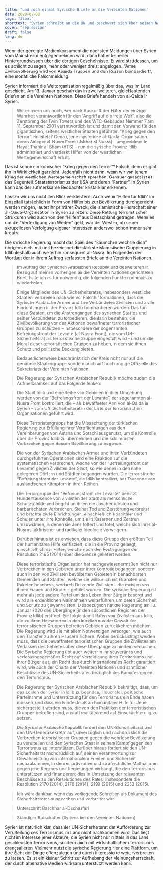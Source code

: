```yaml
---
title: "und noch einmal Syrische Briefe an die Vereinten Nationen"
date: 2020-02-08
tags: "Staat"
shorttext: "Syrien schreibt an die UN und beschwert sich über seinen Nachbar die Türkei. Warum wird darüber nicht groß berichtet, oder spielt es den Schergen im Westen wieder zu?"
cover: "repression"
draft: false
lang: de
---
```


Wenn der geneigte Medienkonsument die nächsten Meldungen über Syrien vom Mainstream entgegennehmen wird, dann hat er keinerlei Hintergrundwissen über die dortigen Geschehnisse. Er wird stattdessen, um es schlicht zu sagen, mehr oder weniger dreist angelogen. “Arme Zivilbevölkerung wird von Assads Truppen und den Russen bombardiert”, eine monatliche Falschmeldung. 

Syrien informiert die Weltorganisation regelmäßig über das, was im Land geschieht. Am 13. Januar geschah das in zwei weiteren, gleichlautenden Briefen an die Vereinten Nationen. Diese Briefe handeln von al-Qaida in Syrien.

> Wir erinnern uns noch, wer nach Auskunft der Hüter der einzigen Wahrheit verantwortlich für den “Angriff auf die freie Welt”, also die Zerstörung der Twin Towers und des WTC-Gebäudes Nummer 7 am 11. September 2001 verantwortlich ist und damit den Vorwand für den gigantischen, seitens westlicher Staaten geführten “Krieg gegen den Terror” einleitete? Genau, jene mysteriöse al-Qaida-Organisation, deren Ableger al-Nusra Front (Jabhat al-Nusra) – umgewidmet in Hayat Thahir al-Sham (HTS) – nun die syrische Provinz Idlib administriert und verdeckt Hilfen von der westlichen Wertegemeinschaft erhält.

Das ist schon ein komischer “Krieg gegen den Terror”? Falsch, denn es gibt ihn in Wirklichkeit gar nicht. Jedenfalls nicht dann, wenn wir von jenem Krieg der westlichen Wertegemeinschaft sprechen. Genauer gesagt ist es das Gegenteil: Staatsterrorismus der USA und deren “Partner”. In Syrien kann das der aufmerksame Beobachter kristallklar erkennen.

Lassen wir uns nicht den Blick verkleistern: Auch wenn “Hilfen für Idlib” im Einzelfall tatsächlich in Form von Hilfen bis zur Bevölkerung durchgereicht werden mögen, lautet ihr primärer Zweck, die islamistische Herrschaft einer al-Qaida-Organisation in Syrien zu retten. Diese Rettung terroristischer Strukturen wird auch von den “Hilfen” aus Deutschland getragen. Wenn es um die “Verteidigung von Werten” geht, war der Westen, ob seiner skrupellosen Verfolgung eigener Interessen anderswo, schon immer sehr kreativ.

Die syrische Regierung macht das Spiel des “Bäumchen wechsle dich” übrigens nicht mit und bezeichnet die stärkste islamistische Gruppierung in Idlib deshalb auch weiterhin konsequent al-Nusra. Im Folgenden der Wortlaut der in ihrem Auftrag verfassten Briefe an die Vereinten Nationen.

> Im Auftrag der Syrischen Arabischen Republik und desweiteren in Bezug auf meinen vorherigen an die Vereinten Nationen gerichteten Brief, halte ich es für notwendig, die folgenden Punkte nochmals zu wiederholen.

> Einige Mitglieder des UN-Sicherheitsrates, insbesondere westliche Staaten, verbreiten nach wie vor Falschinformationen, dass die Syrische Arabische Armee und ihre Verbündeten Zivilisten und zivile Einrichtungen in der Provinz Idlib bombardieren würden. Das tun diese Staaten, um die Anstrengungen des syrischen Staates und seiner Verbündeten zu torpedieren, die darin bestehen, die Zivilbevölkerung vor den Aktionen bewaffneter terroristischer Gruppen zu schützen – insbesondere der sogenannten Befreiungsfront der Levante (al-Nusra Front), die vom UN-Sicherheitsrat als terroristische Gruppe eingestuft wird – und um die Moral dieser terroristischen Gruppen zu heben, in dem sie ihnen Schutz und politische Deckung bieten.

> Bedauerlicherweise beschränkt sich der Kreis nicht nur auf die genannte Staatengruppe sondern auch auf hochrangige Offizielle des Sekretariats der Vereinten Nationen.

> Die Regierung der Syrischen Arabischen Republik möchte zudem die Aufmerksamkeit auf das Folgende lenken:

> Die Stadt Idlib und eine Reihe von Gebieten in ihrer Umgebung werden von der “Befreiungsfront der Levante”, der sogenannten al-Nusra Front kontrolliert, die – als bewaffneter Arm von al-Qaida in Syrien – vom UN-Sicherheitsrat in der Liste der terroristischen Organisationen geführt wird.

> Diese Terroristengruppe hat die Missachtung der türkischen Regierung zur Erfüllung ihrer Verpflichtungen aus den Vereinbarungen von Astana und Sotschi ausgenutzt, um die Kontrolle über die Provinz Idlib zu übernehmen und die schlimmsten Verbrechen gegen dessen Bevölkerung zu begehen.

> Die von der Syrischen Arabischen Armee und ihren Verbündeten durchgeführten Operationen sind eine Reaktion auf die systematischen Verbrechen, welche von der “Befreiungsfront der Levante” gegen Zivilisten der Stadt, so wie denen in den nahe gelegenen Dörfern und Städten begangen wurden. Die terroristische “Befreiungsfront der Levante”, die Idlib kontrolliert, hat Tausende von ausländischen Kämpfern in ihren Reihen.

> Die Terrorgruppe der “Befreiungsfront der Levante” benutzt Hunderttausende von Zivilisten der Stadt als menschliche Schutzschilde und begeht an ihnen die abscheulichsten und barbarischsten Verbrechen. Sie hat Tod und Zerstörung verbreitet und brachte zivile Einrichtungen, einschließlich Hospitäler und Schulen unter ihre Kontrolle, um sie in Kasernen und Zentren umzuwidmen, in denen sie Jene foltert und tötet, welche sich ihrer al-Nusras takfirischer und radikaler Ideologie verweigern.

> Darüber hinaus ist es erwiesen, dass diese Gruppe den größten Teil der humanitären Hilfe konfisziert, die in die Provinz gelangt, einschließlich der Hilfen, welche nach den Festlegungen der Resolution 2165 (2014) über die Grenze geliefert werden.

> Diese terroristische Organisation hat nachgewiesenermaßen nicht nur Verbrechen in den Gebieten unter ihrer Kontrolle begangen, sondern auch in den von Zivilisten bevölkerten Gebieten in benachbarten Gemeinden und Städten, welche sie willkürlich mit Granaten und Raketen beschoss, wodurch Dutzende Zivilisten – die meisten von ihnen Frauen und Kinder – getötet wurden.
Die syrische Regierung ist mehr als jede andere Partei um das Leben ihrer Bürger besorgt und wird alle erdenklichen Maßnahmen weiterführen, um deren Sicherheit und Schutz zu gewährleisten. Diesbezüglich hat die Regierung am 13. Januar 2020 drei Übergänge [in den südöstlichen Regionen der Provinz Idlib] eröffnet. Sie folgte damit Rufen von Zivilisten aus Idlib, die zu ihren Heimatorten in den kürzlich aus der Gewalt der terroristischen Gruppen befreiten Gebieten zurückkehren möchten. Die Regierung wird sie mit allem Notwendigen versorgen, wie auch den Transfer zu ihren Häusern sichern. Wobei berücksichtigt werden muss, dass die bewaffneten terroristischen Gruppen die Zivilisten am Verlassen des Gebietes über diese Übergänge zu hindern versuchen.
Die Syrische Regierung übt auch weiterhin ihr souveränes und verfassungsgemäßes Recht auf Verteidigung ihres Territoriums und ihrer Bürger aus, ein Recht das durch internationales Recht garantiert wird, wie auch der Charta der Vereinten Nationen und sämtlicher Beschlüsse des UN-Sicherheitsrates bezüglich des Kampfes gegen den Terrorismus.

> Die Regierung der Syrischen Arabischen Republik bekräftigt, dass, um das Leiden der Syrier in Idlib zu beenden, Heuchelei, politische Parteinahme und Unterstützung für den Terrorismus ein Ende haben müssen, und dass ein Mindestmaß an humanitärer Hilfe für Jene sichergestellt werden muss, die von den Praktiken der terroristischen Gruppen betroffen sind, anstatt realitätsfremd auf Einschüchterung zu setzen.

> Die Syrische Arabische Republik fordert den UN-Sicherheitsrat und den UN-Generalsekretär auf, unverzüglich und nachdrücklich die Verbrechen terroristischer Gruppen gegen die wehrlose Bevölkerung zu verurteilen und den Syrischen Staat in seinem Kampf gegen den Terrorismus zu unterstützen. Darüber hinaus fordert sie den UN-Sicherheitsrat nachdrücklich auf, seinen Verantwortung zur Gewährleistung von internationalem Frieden und Sicherheit nachzukommen, in dem er präventive und strafrechtliche Maßnahmen gegen jene Regimes und Regierungen verhängt, die den Terrorismus unterstützen und finanzieren; dies in Umsetzung der relevanten Beschlüsse zu den Resolutionen des Rates, insbesondere die Resolution 2170 (2014), 2178 (2014), 2199 (2015) und 2253 (2015).

> Ich wäre dankbar, wenn das vorliegende Schreiben als Dokument des Sicherheitsrates ausgegeben und verbreitet wird.

> Unterschrift Baschhar al-Dschaafari

> Ständiger Botschafter [Syriens bei den Vereinten Nationen]

Syrien ist natürlich klar, dass der UN-Sicherheitsrat der Aufforderung zur Verurteilung des Terrorismus im Land nicht nachkommen wird. Das liegt nicht im Interesse jener Akteure, die Syrien nicht nur mittels in das Land geschleusten Terrorismus, sondern auch mit wirtschaftlichem Terrorismus drangsalieren. Vielmehr nutzt die syrische Regierung hier eine Plattform, um ihre Sicht der Dinge offenzulegen und durch Interessierte weiterverbreiten zu lassen. Es ist ein kleiner Schritt zur Aufhebung der Meinungsherrschaft, der durch alternative Medien wirksam unterstützt werden kann.
